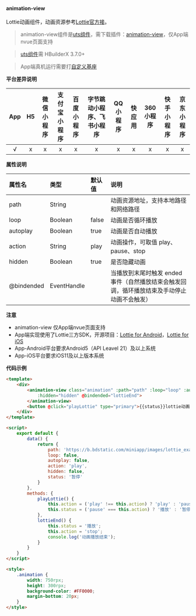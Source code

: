 #### animation-view
Lottie动画组件，动画资源参考[Lottie官方接](https://airbnb.design/lottie/)。

> animation-view组件是[uts组件](https://uniapp.dcloud.net.cn/plugin/uts-component.html)，需下载插件：[animation-view](https://ext.dcloud.net.cn/plugin?name=uni-animation-view)，仅App端nvue页面支持  

> [uts组件](https://uniapp.dcloud.net.cn/plugin/uts-component.html)需 HBuilderX 3.7.0+  

> App端真机运行需要打[自定义基座](https://uniapp.dcloud.net.cn/tutorial/run/run-app.html#customplayground)  


**平台差异说明**

|App|H5|微信小程序|支付宝小程序|百度小程序|字节跳动小程序、飞书小程序|QQ小程序|快应用|360小程序|快手小程序|京东小程序|
|:-:|:-:|:-:|:-:|:-:|:-:|:-:|:-:|:-:|:-:|:-:|
|√|x|x|x|x|x|x|x|x|x|x|



**属性说明**

|属性名|类型|默认值|说明|
|:-|:-|:-|:-|
| path			| String		|		| 动画资源地址，支持本地路径和网络路径	|
| loop			| Boolean		| false	| 动画是否循环播放 					|
| autoplay		| Boolean		| true	| 动画是否自动播放					|
| action		| String		| play	| 动画操作，可取值 play、pause、stop	|
| hidden		| Boolean		| true	| 是否隐藏动画						|
| @bindended	| EventHandle	|		| 当播放到末尾时触发 ended 事件（自然播放结束会触发回调，循环播放结束及手动停止动画不会触发）	|


**注意**
* animation-view 仅App端nvue页面支持  
* App端实现使用了Lottie三方SDK，开源项目：[Lottie for Android](https://github.com/airbnb/lottie-android)，[Lottie for iOS](https://github.com/airbnb/lottie-ios)  
* App-Android平台要求Android5（API Leavel 21）及以上系统  
* App-iOS平台要求iOS11及以上版本系统  


**代码示例**

```html
<template>
	<div>
		<animation-view class="animation" :path="path" :loop="loop" :autoplay="autoplay" :action="action"
			:hidden="hidden" @bindended="lottieEnd">
		</animation-view>
		<button @click="playLottie" type="primary">{{status}}lottie动画</button>
	</div>
</template>

<script>
	export default {
		data() {
			return {
				path: 'https://b.bdstatic.com/miniapp/images/lottie_example_one.json',
				loop: false,
				autoplay: false,
				action: 'play',
				hidden: false,
				status: '暂停'
			}
		},
		methods: {
			playLottie() {
				this.action = ('play' !== this.action) ? 'play' : 'pause';
				this.status = ('pause' === this.action) ? '播放' : '暂停';
			},
			lottieEnd() {
				this.status = '播放';
				this.action = 'stop';
				console.log('动画播放结束');
			}
		}
	}
</script>

<style>
	.animation {
		width: 750rpx;
		height: 300rpx;
		background-color: #FF0000;
		margin-bottom: 20px;
	}
</style>
```

